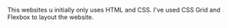 This websites u initially only uses HTML and CSS. I've used CSS Grid and Flexbox to layout the website.